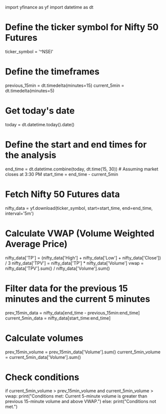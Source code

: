 import yfinance as yf
import datetime as dt

# Define the ticker symbol for Nifty 50 Futures
ticker_symbol = '^NSEI'

# Define the timeframes
previous_15min = dt.timedelta(minutes=15)
current_5min = dt.timedelta(minutes=5)

# Get today's date
today = dt.datetime.today().date()

# Define the start and end times for the analysis
end_time = dt.datetime.combine(today, dt.time(15, 30))  # Assuming market closes at 3:30 PM
start_time = end_time - current_5min

# Fetch Nifty 50 Futures data
nifty_data = yf.download(ticker_symbol, start=start_time, end=end_time, interval='5m')

# Calculate VWAP (Volume Weighted Average Price)
nifty_data['TP'] = (nifty_data['High'] + nifty_data['Low'] + nifty_data['Close']) / 3
nifty_data['TPV'] = nifty_data['TP'] * nifty_data['Volume']
vwap = nifty_data['TPV'].sum() / nifty_data['Volume'].sum()

# Filter data for the previous 15 minutes and the current 5 minutes
prev_15min_data = nifty_data[end_time - previous_15min:end_time]
current_5min_data = nifty_data[start_time:end_time]

# Calculate volumes
prev_15min_volume = prev_15min_data['Volume'].sum()
current_5min_volume = current_5min_data['Volume'].sum()

# Check conditions
if current_5min_volume > prev_15min_volume and current_5min_volume > vwap:
    print("Conditions met: Current 5-minute volume is greater than previous 15-minute volume and above VWAP.")
else:
    print("Conditions not met.")
